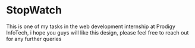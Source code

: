 # StopWatch
This is one of my tasks in the web development internship at Prodigy InfoTech, i hope you guys will like this design, please feel free to reach out for any further queries 
